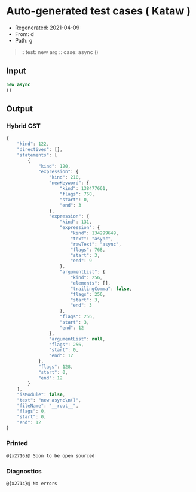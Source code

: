 # Auto-generated test cases ( Kataw )
- Regenerated: 2021-04-09
- From: d
- Path: g
> :: test: new arg
> :: case: async
>          ()
## Input

`````js
new async
()
`````

## Output

### Hybrid CST

```javascript
{
    "kind": 122,
    "directives": [],
    "statements": [
        {
            "kind": 120,
            "expression": {
                "kind": 210,
                "newKeyword": {
                    "kind": 138477661,
                    "flags": 768,
                    "start": 0,
                    "end": 3
                },
                "expression": {
                    "kind": 131,
                    "expression": {
                        "kind": 134299649,
                        "text": "async",
                        "rawText": "async",
                        "flags": 768,
                        "start": 3,
                        "end": 9
                    },
                    "argumentList": {
                        "kind": 256,
                        "elements": [],
                        "trailingComma": false,
                        "flags": 256,
                        "start": 3,
                        "end": 3
                    },
                    "flags": 256,
                    "start": 3,
                    "end": 12
                },
                "argumentList": null,
                "flags": 256,
                "start": 0,
                "end": 12
            },
            "flags": 128,
            "start": 0,
            "end": 12
        }
    ],
    "isModule": false,
    "text": "new async\n()",
    "fileName": "__root__",
    "flags": 0,
    "start": 0,
    "end": 12
}
```

### Printed

```javascript
@{x2716}@ Soon to be open sourced
```

### Diagnostics

```javascript
@{x2714}@ No errors
```

